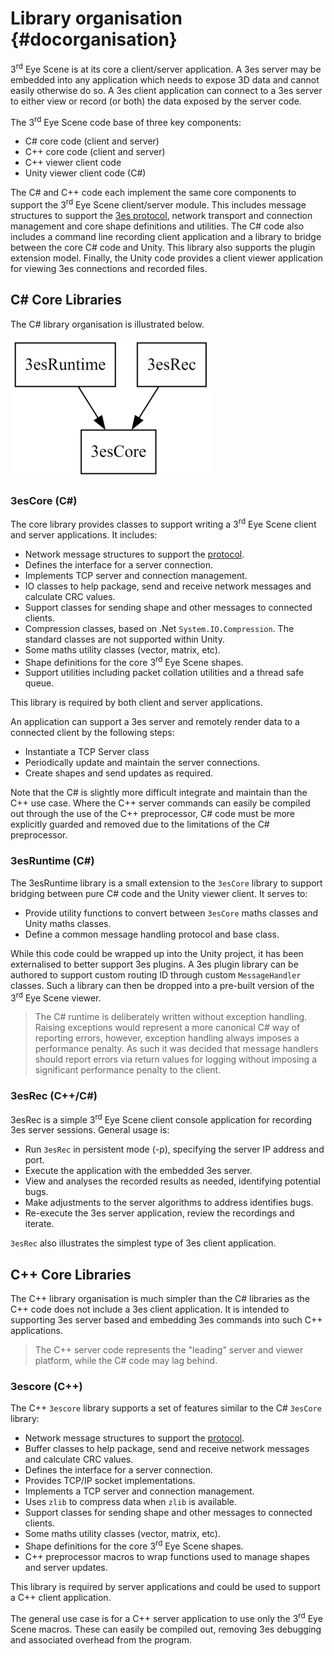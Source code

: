# Library organisation {#docorganisation}

3<sup>rd</sup> Eye Scene is at its core a client/server application. A 3es server may be embedded into any application which needs to expose 3D data and cannot easily otherwise do so. A 3es client application can connect to a 3es server to either view or record (or both) the data exposed by the server code.

The 3<sup>rd</sup> Eye Scene code base of three key components:

- C# core code (client and server)
- C++ core code (client and server)
- C++ viewer client code
- Unity viewer client code (C#)

The C# and C++ code each implement the same core components to support the 3<sup>rd</sup> Eye Scene client/server module. This includes message structures to support the [3es protocol](#docprotocol), network transport and connection management and core shape definitions and utilities. The C# code also includes a command line recording client application and a library to bridge between the core C# code and Unity. This library also supports the plugin extension model. Finally, the Unity code provides a client viewer application for viewing 3es connections and recorded files.

## C# Core Libraries

The C# library organisation is illustrated below.

<!--
![C# libraries](images/csharplibs.dot)
-->

![C# libraries](images/csharplibs.png)

### 3esCore (C#)

The core library provides classes to support writing a 3<sup>rd</sup> Eye Scene client and server applications. It includes:

- Network message structures to support the [protocol](#docprotocol).
- Defines the interface for a server connection.
- Implements TCP server and connection management.
- IO classes to help package, send and receive network messages and calculate CRC values.
- Support classes for sending shape and other messages to connected clients.
- Compression classes, based on .Net `System.IO.Compression`. The standard classes are not supported within Unity.
- Some maths utility classes (vector, matrix, etc).
- Shape definitions for the core 3<sup>rd</sup> Eye Scene shapes.
- Support utilities including packet collation utilities and a thread safe queue.

This library is required by both client and server applications.

An application can support a 3es server and remotely render data to a connected client by the following steps:

- Instantiate a TCP Server class
- Periodically update and maintain the server connections.
- Create shapes and send updates as required.

Note that the C# is slightly more difficult integrate and maintain than the C++ use case. Where the C++ server commands can easily be compiled out through the use of the C++ preprocessor, C# code must be more explicitly guarded and removed due to the limitations of the C# preprocessor.

### 3esRuntime (C#)

The 3esRuntime library is a small extension to the `3esCore` library to support bridging between pure C# code and the Unity viewer client. It serves to:

- Provide utility functions to convert between `3esCore` maths classes and Unity maths classes.
- Define a common message handling protocol and base class.

While this code could be wrapped up into the Unity project, it has been externalised to better support 3es plugins. A 3es plugin library can be authored to support custom routing ID through custom `MessageHandler` classes. Such a library can then be dropped into a pre-built version of the 3<sup>rd</sup> Eye Scene viewer.

> The C# runtime is deliberately written without exception handling. Raising exceptions would represent a more canonical C# way of reporting errors, however, exception handling always imposes a performance penalty. As such it was decided that message handlers should report errors via return values for logging without imposing a significant performance penalty to the client.

### 3esRec (C++/C#)

3esRec is a simple 3<sup>rd</sup> Eye Scene client console application for recording 3es server sessions. General usage is:

- Run `3esRec` in persistent mode (-p), specifying the server IP address and port.
- Execute the application with the embedded 3es server.
- View and analyses the recorded results as needed, identifying potential bugs.
- Make adjustments to the server algorithms to address identifies bugs.
- Re-execute the 3es server application, review the recordings and iterate.

`3esRec` also illustrates the simplest type of 3es client application.

## C++ Core Libraries

The C++ library organisation is much simpler than the C# libraries as the C++ code does not include a 3es client application. It is intended to supporting 3es server based and embedding 3es commands into such C++ applications.

> The C++ server code represents the "leading" server and viewer platform, while the C# code may lag behind.

### 3escore (C++)

The C++ `3escore` library supports a set of features similar to the C# `3esCore` library:

- Network message structures to support the [protocol](#docprotocol).
- Buffer classes to help package, send and receive network messages and calculate CRC values.
- Defines the interface for a server connection.
- Provides TCP/IP socket implementations.
- Implements a TCP server and connection management.
- Uses `zlib` to compress data when `zlib` is available.
- Support classes for sending shape and other messages to connected clients.
- Some maths utility classes (vector, matrix, etc).
- Shape definitions for the core 3<sup>rd</sup> Eye Scene shapes.
- C++ preprocessor macros to wrap functions used to manage shapes and server updates.

This library is required by server applications and could be used to support a C++ client application.

The general use case is for a C++ server application to use only the 3<sup>rd</sup> Eye Scene macros. These can easily be compiled out, removing 3es debugging and associated overhead from the program.
